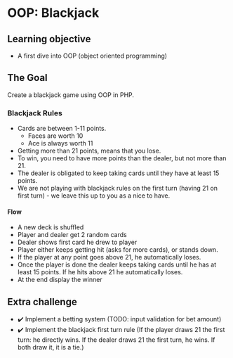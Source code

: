# OOP: Blackjack

## Learning objective
- A first dive into OOP (object oriented programming)

## The Goal
Create a blackjack game using OOP in PHP.

### Blackjack Rules
- Cards are between 1-11 points.
    - Faces are worth 10
    - Ace is always worth 11
- Getting more than 21 points, means that you lose.
- To win, you need to have more points than the dealer, but not more than 21.
- The dealer is obligated to keep taking cards until they have at least 15 points.
- We are not playing with blackjack rules on the first turn (having 21 on first turn) - we leave this up to you as a nice to have.

#### Flow
  - A new deck is shuffled
  - Player and dealer get 2 random cards
  - Dealer shows first card he drew to player
  - Player either keeps getting hit (asks for more cards), or stands down.
  - If the player at any point goes above 21, he automatically loses.
  - Once the player is done the dealer keeps taking cards until he has at least 15 points. If he hits above 21 he automatically loses.
  - At the end display the winner

## Extra challenge
- :heavy_check_mark: Implement a betting system (TODO: input validation for bet amount)
- :heavy_check_mark: Implement the blackjack first turn rule (If the player draws 21 the first turn: he directly wins. If the dealer draws 21 the first turn, he wins. If both draw it, it is a tie.)



